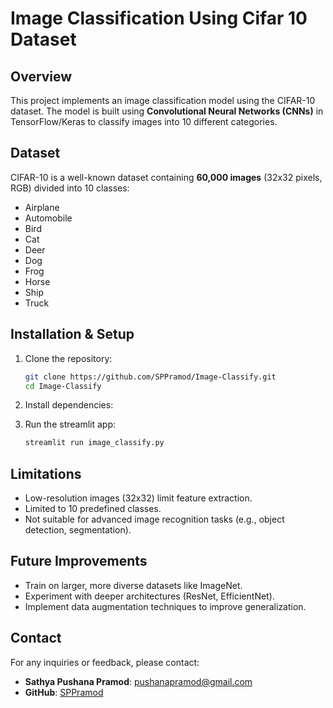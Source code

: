 # Image Classification Using Cifar 10 Dataset

## Overview
This project implements an image classification model using the CIFAR-10 dataset. The model is built using **Convolutional Neural Networks (CNNs)** in TensorFlow/Keras to classify images into 10 different categories.

## Dataset
CIFAR-10 is a well-known dataset containing **60,000 images** (32x32 pixels, RGB) divided into 10 classes:
- Airplane
- Automobile
- Bird
- Cat
- Deer
- Dog
- Frog
- Horse
- Ship
- Truck

## Installation & Setup
1. Clone the repository:
   ```bash
   git clone https://github.com/SPPramod/Image-Classify.git
   cd Image-Classify
   ```
2. Install dependencies:
   
3. Run the streamlit app:
   ```bash
   streamlit run image_classify.py
   ```

## Limitations
- Low-resolution images (32x32) limit feature extraction.
- Limited to 10 predefined classes.
- Not suitable for advanced image recognition tasks (e.g., object detection, segmentation).

## Future Improvements
- Train on larger, more diverse datasets like ImageNet.
- Experiment with deeper architectures (ResNet, EfficientNet).
- Implement data augmentation techniques to improve generalization.

## Contact

For any inquiries or feedback, please contact:

- **Sathya Pushana Pramod**: [pushanapramod@gmail.com](mailto:pushanapramod@gmail.com)
- **GitHub**: [SPPramod](https://github.com/SPPramod)

